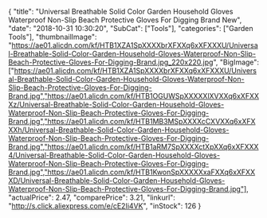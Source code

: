 {
	"title": "Universal Breathable Solid Color Garden Household Gloves Waterproof Non-Slip Beach Protective Gloves For Digging Brand New",
	"date": "2018-10-31 10:30:20",
	"SubCat": ["Tools"],
	"categories": ["Garden Tools"],
	"thumbnailImage": "https://ae01.alicdn.com/kf/HTB1XZA1SpXXXXbrXFXXq6xXFXXXU/Universal-Breathable-Solid-Color-Garden-Household-Gloves-Waterproof-Non-Slip-Beach-Protective-Gloves-For-Digging-Brand.jpg_220x220.jpg",
	"BigImage": ["https://ae01.alicdn.com/kf/HTB1XZA1SpXXXXbrXFXXq6xXFXXXU/Universal-Breathable-Solid-Color-Garden-Household-Gloves-Waterproof-Non-Slip-Beach-Protective-Gloves-For-Digging-Brand.jpg","https://ae01.alicdn.com/kf/HTB1OGUWSpXXXXXlXVXXq6xXFXXXz/Universal-Breathable-Solid-Color-Garden-Household-Gloves-Waterproof-Non-Slip-Beach-Protective-Gloves-For-Digging-Brand.jpg","https://ae01.alicdn.com/kf/HTB1MB3MSpXXXXcCXVXXq6xXFXXXh/Universal-Breathable-Solid-Color-Garden-Household-Gloves-Waterproof-Non-Slip-Beach-Protective-Gloves-For-Digging-Brand.jpg","https://ae01.alicdn.com/kf/HTB1aRM7SpXXXXctXpXXq6xXFXXX4/Universal-Breathable-Solid-Color-Garden-Household-Gloves-Waterproof-Non-Slip-Beach-Protective-Gloves-For-Digging-Brand.jpg","https://ae01.alicdn.com/kf/HTB1KwonSpXXXXXxaFXXq6xXFXXXD/Universal-Breathable-Solid-Color-Garden-Household-Gloves-Waterproof-Non-Slip-Beach-Protective-Gloves-For-Digging-Brand.jpg"],
	"actualPrice": 2.47,
	"comparePrice": 3.21,
	"linkurl": "http://s.click.aliexpress.com/e/cE2Ii4VK",
	"inStock": 126
}
